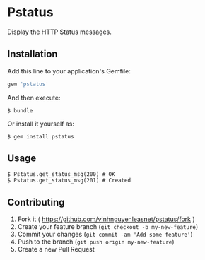 # Pstatus

Display the HTTP Status messages.

## Installation

Add this line to your application's Gemfile:

```ruby
gem 'pstatus'
```

And then execute:

    $ bundle

Or install it yourself as:

    $ gem install pstatus

## Usage

    $ Pstatus.get_status_msg(200) # OK
    $ Pstatus.get_status_msg(201) # Created

## Contributing

1. Fork it ( https://github.com/vinhnguyenleasnet/pstatus/fork )
2. Create your feature branch (`git checkout -b my-new-feature`)
3. Commit your changes (`git commit -am 'Add some feature'`)
4. Push to the branch (`git push origin my-new-feature`)
5. Create a new Pull Request
